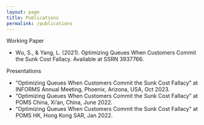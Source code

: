```yaml
---
layout: page
title: Publications
permalink: /publications
---
```



Working Paper
* Wu, S., & Yang, L. (2021). Optimizing Queues When Customers Commit the Sunk Cost Fallacy. Available at SSRN 3937766.

Presentations
* “Optimizing Queues When Customers Commit the Sunk Cost Fallacy” at INFORMS Annual Meeting, Phoenix, Arizona, USA, Oct 2023.
* “Optimizing Queues When Customers Commit the Sunk Cost Fallacy” at POMS China, Xi’an, China, June 2022.
* “Optimizing Queues When Customers Commit the Sunk Cost Fallacy” at POMS HK, Hong Kong SAR, Jan 2022.
